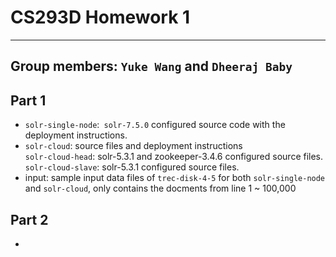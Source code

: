 # CS293D Homework 1
---
Group members: `Yuke Wang` and `Dheeraj Baby`
---

## Part 1
+  `solr-single-node`:` solr-7.5.0` configured source code with the deployment instructions.
+  `solr-cloud`: source files and deployment instructions <br/> 
   `solr-cloud-head`: solr-5.3.1 and zookeeper-3.4.6 configured source files.<br/>
   `solr-cloud-slave`: solr-5.3.1 configured source files.
+  input: sample input data files of `trec-disk-4-5` for both `solr-single-node` and `solr-cloud`, only contains the docments from line 1 ~ 100,000

## Part 2
+ 